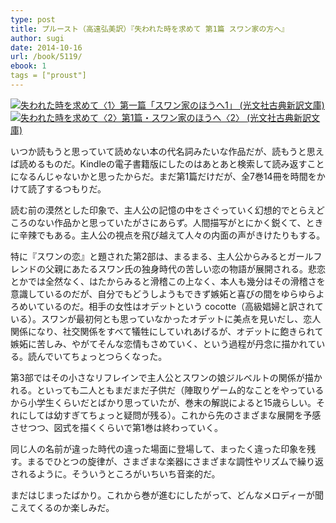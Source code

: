 ```yaml
---
type: post
title: プルースト（高遠弘美訳）『失われた時を求めて 第1篇 スワン家の方へ』
author: sugi
date: 2014-10-16
url: /book/5119/
ebook: 1
tags = ["proust"]
---
```

<a href="http://www.amazon.co.jp/exec/obidos/ASIN/4334752128/chezsugi-22/ref=nosim/" onclick="_gaq.push(['_trackEvent', 'outbound-article', 'http://www.amazon.co.jp/exec/obidos/ASIN/4334752128/chezsugi-22/ref=nosim/', '']);" name="amazletlink" target="_blank"><img src="http://i2.wp.com/ecx.images-amazon.com/images/I/51pY0XdYTAL._SL160_.jpg?w=660" alt="失われた時を求めて〈1〉第一篇「スワン家のほうへ1」 (光文社古典新訳文庫)" class="alignleft"  data-recalc-dims="1" /></a><a href="http://www.amazon.co.jp/exec/obidos/ASIN/433475239X/chezsugi-22/ref=nosim/" onclick="_gaq.push(['_trackEvent', 'outbound-article', 'http://www.amazon.co.jp/exec/obidos/ASIN/433475239X/chezsugi-22/ref=nosim/', '']);" name="amazletlink" target="_blank"><img src="http://i2.wp.com/ecx.images-amazon.com/images/I/411JSKxd5iL._SL160_.jpg?w=660" alt="失われた時を求めて〈2〉第1篇・スワン家のほうへ〈2〉 (光文社古典新訳文庫)" class="alignleft"  data-recalc-dims="1" /></a>

いつか読もうと思っていて読めない本の代名詞みたいな作品だが、読もうと思えば読めるものだ。Kindleの電子書籍版にしたのはあとあと検索して読み返すことになるんじゃないかと思ったからだ。まだ第1篇だけだが、全7巻14冊を時間をかけて読了するつもりだ。

読む前の漠然とした印象で、主人公の記憶の中をさぐっていく幻想的でとらえどころのない作品かと思っていたがさにあらず。人間描写がとにかく鋭くて、ときに辛辣でもある。主人公の視点を飛び越えて人々の内面の声がきけたりもする。

特に『スワンの恋』と題された第2部は、まるまる、主人公からみるとガールフレンドの父親にあたるスワン氏の独身時代の苦しい恋の物語が展開される。悲恋とかでは全然なく、はたからみると滑稽この上なく、本人も幾分はその滑稽さを意識しているのだが、自分でもどうしようもできず嫉妬と喜びの間をゆらゆらよろめいているのだ。相手の女性はオデットという cocotte（高級娼婦と訳されている）。スワンが最初何とも思っていなかったオデットに美点を見いだし、恋人関係になり、社交関係をすべて犠牲にしていれあげるが、オデットに飽きられて嫉妬に苦しみ、やがてそんな恋情もさめていく、という過程が丹念に描かれている。読んでいてちょっとつらくなった。

第3部ではその小さなリフレインで主人公とスワンの娘ジルベルトの関係が描かれる。といっても二人ともまだまだ子供だ（陣取りゲーム的なことをやっているから小学生くらいだとばかり思っていたが、巻末の解説によると15歳らしい。それにしては幼すぎてちょっと疑問が残る）。これから先のさまざまな展開を予感させつつ、図式を描くくらいで第1巻は終わっていく。

同じ人の名前が違った時代の違った場面に登場して、まったく違った印象を残す。まるでひとつの旋律が、さまざまな楽器にさまざまな調性やリズムで繰り返されるように。そういうところがいちいち音楽的だ。

まだはじまったばかり。これから巻が進むにしたがって、どんなメロディーが聞こえてくるのか楽しみだ。
